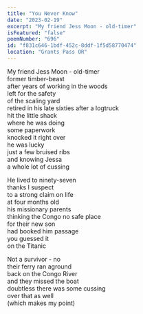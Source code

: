 ```yaml
---
title: "You Never Know"
date: "2023-02-19"
excerpt: "My friend Jess Moon - old-timer"
isFeatured: "false"
poemNumber: "696"
id: "f831c646-1bdf-452c-8ddf-1f5d58770474"
location: "Grants Pass OR"
---
```


My friend Jess Moon - old-timer  
former timber-beast  
after years of working in the woods  
left for the safety  
of the scaling yard  
retired in his late sixties after a logtruck  
hit the little shack  
where he was doing  
some paperwork  
knocked it right over  
he was lucky  
just a few bruised ribs  
and knowing Jessa  
 a whole lot of cussing

He lived to ninety-seven  
thanks I suspect  
to a strong claim on life  
at four months old  
his missionary parents  
thinking the Congo no safe place  
for their new son  
had booked him passage  
you guessed it  
on the Titanic

Not a survivor - no  
their ferry ran aground  
back on the Congo River  
and they missed the boat  
doubtless there was some cussing  
over that as well  
(which makes my point)
